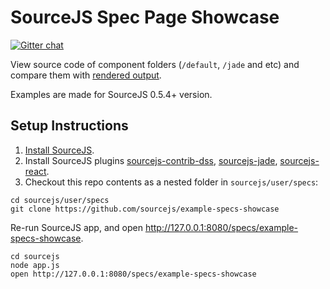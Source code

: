 # SourceJS Spec Page Showcase

[![Gitter chat](https://badges.gitter.im/gitterHQ/gitter.png)](https://gitter.im/sourcejs/Source)

View source code of component folders (`/default`, `/jade` and etc) and compare them with [rendered output](https://sourcejs.com/specs/example-specs-showcase/).

Examples are made for SourceJS 0.5.4+ version.

## Setup Instructions

1. [Install SourceJS](https://sourcejs.com/docs/base/#install).
2. Install SourceJS plugins [sourcejs-contrib-dss](https://github.com/sourcejs/sourcejs-contrib-dss), [sourcejs-jade](https://github.com/sourcejs/sourcejs-jade), [sourcejs-react](https://github.com/szarouski/sourcejs-react).
3. Checkout this repo contents as a nested folder in `sourcejs/user/specs`:

```
cd sourcejs/user/specs
git clone https://github.com/sourcejs/example-specs-showcase
```

Re-run SourceJS app, and open http://127.0.0.1:8080/specs/example-specs-showcase.

```
cd sourcejs
node app.js
open http://127.0.0.1:8080/specs/example-specs-showcase
```
